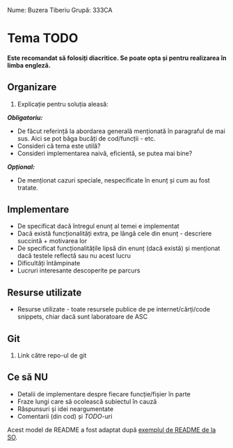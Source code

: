 Nume: Buzera Tiberiu
Grupă: 333CA

# Tema <NR> TODO
#### Este recomandat să folosiți diacritice. Se poate opta și pentru realizarea în limba engleză. 

Organizare
-
1. Explicație pentru soluția aleasă:

***Obligatoriu:*** 


* De făcut referință la abordarea generală menționată în paragraful de mai sus. Aici se pot băga bucăți de cod/funcții - etc.
* Consideri că tema este utilă?
* Consideri implementarea naivă, eficientă, se putea mai bine?

***Opțional:***


* De menționat cazuri speciale, nespecificate în enunț și cum au fost tratate.


Implementare
-

* De specificat dacă întregul enunț al temei e implementat
* Dacă există funcționalități extra, pe lângă cele din enunț - descriere succintă + motivarea lor
* De specificat funcționalitățile lipsă din enunț (dacă există) și menționat dacă testele reflectă sau nu acest lucru
* Dificultăți întâmpinate
* Lucruri interesante descoperite pe parcurs


Resurse utilizate
-

* Resurse utilizate - toate resursele publice de pe internet/cărți/code snippets, chiar dacă sunt laboratoare de ASC

Git
-
1. Link către repo-ul de git

Ce să **NU**
-
* Detalii de implementare despre fiecare funcție/fișier în parte
* Fraze lungi care să ocolească subiectul în cauză
* Răspunsuri și idei neargumentate
* Comentarii (din cod) și *TODO*-uri

Acest model de README a fost adaptat după [exemplul de README de la SO](https://github.com/systems-cs-pub-ro/so/blob/master/assignments/README.example.md).